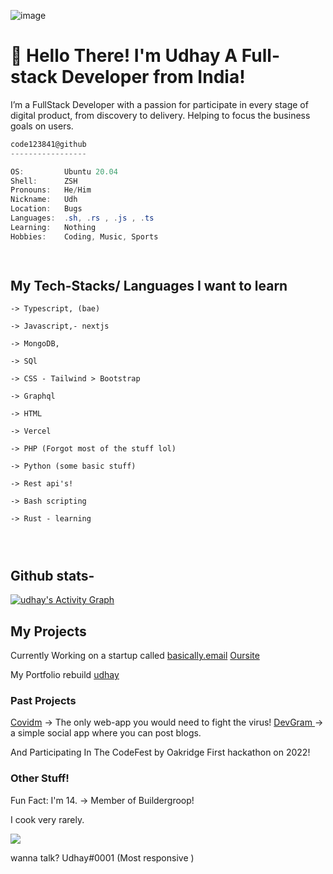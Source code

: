 ![image](https://user-images.githubusercontent.com/57910021/150063031-5333bc94-6248-449b-b4db-73fa199e007c.png)


# 👋 Hello There! I'm Udhay A Full-stack Developer from India! 
 I’m a FullStack Developer with a passion for participate in every stage of digital product, from discovery to delivery. Helping to focus the business goals on users.
 
 ```csharp
code123841@github
-----------------

OS:         Ubuntu 20.04
Shell:      ZSH
Pronouns:   He/Him
Nickname:   Udh
Location:   Bugs
Languages:  .sh, .rs , .js , .ts
Learning:   Nothing
Hobbies:    Coding, Music, Sports
 
                    
```
 
## My Tech-Stacks/ Languages I want to learn
```
-> Typescript, (bae)

-> Javascript,- nextjs

-> MongoDB, 

-> SQl

-> CSS - Tailwind > Bootstrap

-> Graphql 

-> HTML 

-> Vercel 

-> PHP (Forgot most of the stuff lol)

-> Python (some basic stuff)

-> Rest api's!

-> Bash scripting

-> Rust - learning




```
## Github stats-

<a href="https://github.com/ashutosh00710/github-readme-activity-graph"><img alt="udhay's Activity Graph" src="https://activity-graph.herokuapp.com/graph?username=code123841&bg_color=0D1117&color=5BCDEC&line=5BCDEC&point=FFFFFF&hide_border=true" /></a>
## My Projects 

Currently Working on a startup called [basically.email]("https://github.com/orgs/basically-email/")
[Oursite](https://basically.email)

My Portfolio rebuild [udhay](https://udhaycodes.me)

### Past Projects 
[Covidm](https://github.com/Covidm/Covidm)
-> The only web-app you would need to fight the virus!
[DevGram ]("https://github.com/blog-spot/Devgram")
-> a simple social app  where you can post blogs.


And Participating In The CodeFest by Oakridge First hackathon on 2022!

### Other Stuff! 

Fun Fact: I'm 14.
-> Member of Buildergroop! 

I cook very rarely.

![](https://komarev.com/ghpvc/?username=code123841&style=flat-square)


wanna talk? 
Udhay#0001 (Most responsive )

